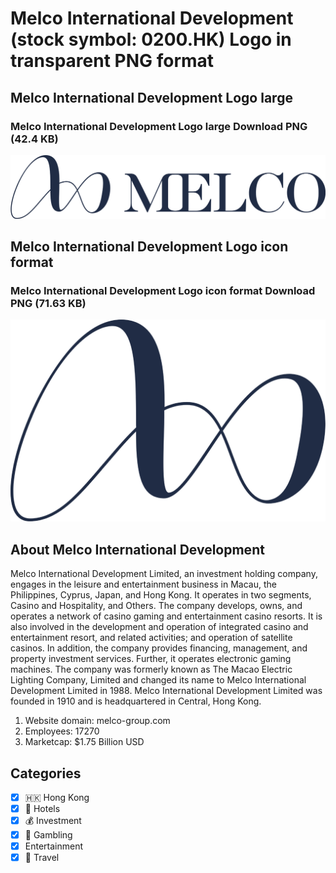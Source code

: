 # Melco International Development (stock symbol: 0200.HK) Logo in transparent PNG format

## Melco International Development Logo large

### Melco International Development Logo large Download PNG (42.4 KB)

![Melco International Development Logo large Download PNG (42.4 KB)](/img/orig/0200.HK_BIG-18edc0dd.png)

## Melco International Development Logo icon format

### Melco International Development Logo icon format Download PNG (71.63 KB)

![Melco International Development Logo icon format Download PNG (71.63 KB)](/img/orig/0200.HK-7d701f3a.png)

## About Melco International Development

Melco International Development Limited, an investment holding company, engages in the leisure and entertainment business in Macau, the Philippines, Cyprus, Japan, and Hong Kong. It operates in two segments, Casino and Hospitality, and Others. The company develops, owns, and operates a network of casino gaming and entertainment casino resorts. It is also involved in the development and operation of integrated casino and entertainment resort, and related activities; and operation of satellite casinos. In addition, the company provides financing, management, and property investment services. Further, it operates electronic gaming machines. The company was formerly known as The Macao Electric Lighting Company, Limited and changed its name to Melco International Development Limited in 1988. Melco International Development Limited was founded in 1910 and is headquartered in Central, Hong Kong.

1. Website domain: melco-group.com
2. Employees: 17270
3. Marketcap: $1.75 Billion USD


## Categories
- [x] 🇭🇰 Hong Kong
- [x] 🏨 Hotels
- [x] 💰 Investment
- [x] 🎰 Gambling
- [x] Entertainment
- [x] 🌴 Travel

